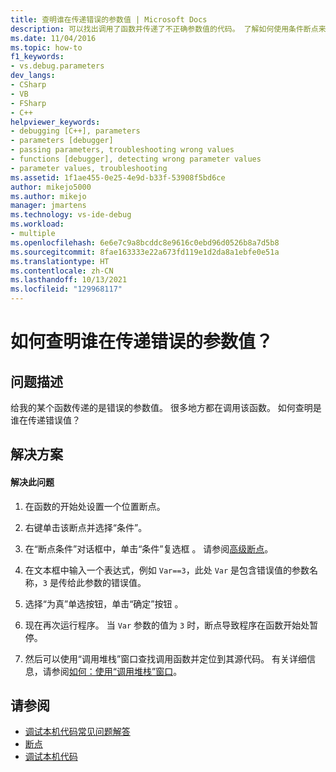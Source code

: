 ```yaml
---
title: 查明谁在传递错误的参数值 | Microsoft Docs
description: 可以找出调用了函数并传递了不正确参数值的代码。 了解如何使用条件断点来实现此目的。
ms.date: 11/04/2016
ms.topic: how-to
f1_keywords:
- vs.debug.parameters
dev_langs:
- CSharp
- VB
- FSharp
- C++
helpviewer_keywords:
- debugging [C++], parameters
- parameters [debugger]
- passing parameters, troubleshooting wrong values
- functions [debugger], detecting wrong parameter values
- parameter values, troubleshooting
ms.assetid: 1f1ae455-0e25-4e9d-b33f-53908f5bd6ce
author: mikejo5000
ms.author: mikejo
manager: jmartens
ms.technology: vs-ide-debug
ms.workload:
- multiple
ms.openlocfilehash: 6e6e7c9a8bcddc8e9616c0ebd96d0526b8a7d5b8
ms.sourcegitcommit: 8fae163333e22a673fd119e1d2da8a1ebfe0e51a
ms.translationtype: HT
ms.contentlocale: zh-CN
ms.lasthandoff: 10/13/2021
ms.locfileid: "129968117"
---
```

# <a name="how-can-i-find-out-who-is-passing-a-wrong-parameter-value"></a>如何查明谁在传递错误的参数值？
## <a name="problem-description"></a>问题描述
 给我的某个函数传递的是错误的参数值。 很多地方都在调用该函数。 如何查明是谁在传递错误值？

## <a name="solution"></a>解决方案

#### <a name="to-resolve-this-problem"></a>解决此问题

1. 在函数的开始处设置一个位置断点。

2. 右键单击该断点并选择“条件”。

3. 在“断点条件”对话框中，单击“条件”复选框 。 请参阅[高级断点](../debugger/using-breakpoints.md#BKMK_Specify_a_breakpoint_condition_using_a_code_expression)。

4. 在文本框中输入一个表达式，例如 `Var==3`，此处 `Var` 是包含错误值的参数名称，`3` 是传给此参数的错误值。

5. 选择“为真”单选按钮，单击“确定”按钮 。

6. 现在再次运行程序。 当 `Var` 参数的值为 `3` 时，断点导致程序在函数开始处暂停。

7. 然后可以使用“调用堆栈”窗口查找调用函数并定位到其源代码。 有关详细信息，请参阅[如何：使用“调用堆栈”窗口](../debugger/how-to-use-the-call-stack-window.md)。

## <a name="see-also"></a>请参阅
- [调试本机代码常见问题解答](../debugger/debugging-native-code-faqs.md)
- [断点](/previous-versions/ktf38f66(v=vs.100))
- [调试本机代码](../debugger/debugging-native-code.md)
